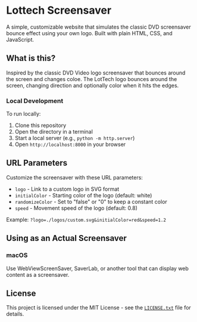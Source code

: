 # Lottech Screensaver

A simple, customizable website that simulates the classic DVD screensaver bounce effect using your own logo. Built with plain HTML, CSS, and JavaScript.

## What is this?

Inspired by the classic DVD Video logo screensaver that bounces around the screen and changes coloe. The LotTech logo bounces around the screen, changing direction and optionally color when it hits the edges.

### Local Development

To run locally:
1. Clone this repository
2. Open the directory in a terminal
3. Start a local server (e.g., `python -m http.server`)
4. Open `http://localhost:8000` in your browser

## URL Parameters

Customize the screensaver with these URL parameters:
* `logo` - Link to a custom logo in SVG format
* `initialColor` - Starting color of the logo (default: white)
* `randomizeColor` - Set to "false" or "0" to keep a constant color
* `speed` - Movement speed of the logo (default: 0.8)

Example: `?logo=./logos/custom.svg&initialColor=red&speed=1.2`

## Using as an Actual Screensaver

### macOS
Use WebViewScreenSaver, SaverLab, or another tool that can display web content as a screensaver.

## License
This project is licensed under the MIT License - see the [`LICENSE.txt`](LICENSE.txt) file for details.